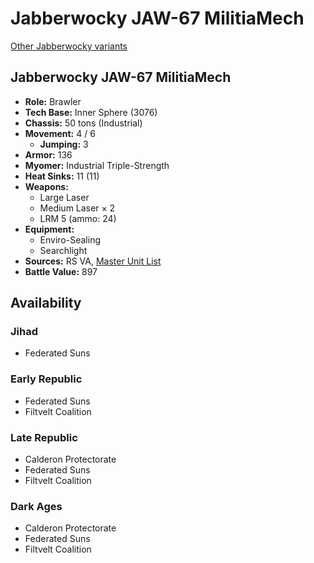 # Jabberwocky JAW-67 MilitiaMech

[Other Jabberwocky variants](../jabberwocky.md)

## Jabberwocky JAW-67 MilitiaMech
- **Role:** Brawler
- **Tech Base:** Inner Sphere (3076)
- **Chassis:** 50 tons (Industrial)
- **Movement:** 4 / 6
  - **Jumping:** 3
- **Armor:** 136
- **Myomer:** Industrial Triple-Strength
- **Heat Sinks:** 11 (11)
- **Weapons:**
  - Large Laser
  - Medium Laser × 2
  - LRM 5 (ammo: 24)
- **Equipment:**
  - Enviro-Sealing
  - Searchlight
- **Sources:** RS VA, [Master Unit List](http://masterunitlist.info/Unit/Details/7176/jabberwocky-jaw-67-militiamech)
- **Battle Value:** 897

## Availability

### Jihad
- Federated Suns

### Early Republic
- Federated Suns
- Filtvelt Coalition

### Late Republic
- Calderon Protectorate
- Federated Suns
- Filtvelt Coalition

### Dark Ages
- Calderon Protectorate
- Federated Suns
- Filtvelt Coalition

